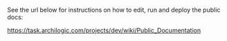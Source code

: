 See the url below for instructions on how to edit, run and deploy the public docs:

https://task.archilogic.com/projects/dev/wiki/Public_Documentation

